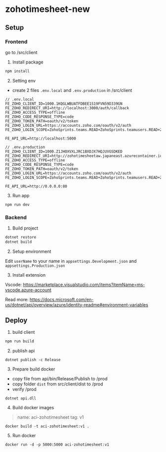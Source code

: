 # zohotimesheet-new

## Setup

### Frontend

go to /src/client

1. Install package

```js
npm install
```

2. Setting env

- create 2 files `.env.local` and `.env.production` in /src/client
```env
// .env.local
FE_ZOHO_CLIENT_ID=1000.1KQGLWBUATFDBEE1S19FVN59D339GN
FE_ZOHO_REDIRECT_URI=http://localhost:3000/auth/callback
FE_ZOHO_ACCESS_TYPE=offline
FE_ZOHO_CODE_RESPONSE_TYPE=code
FE_ZOHO_TOKEN_PATH=oauth/v2/token
FE_ZOHO_LOGIN_URL=https://accounts.zoho.com/oauth/v2/auth
FE_ZOHO_LOGIN_SCOPE=ZohoSprints.teams.READ+ZohoSprints.teamusers.READ+ZohoSprints.projects.READ+ZohoSprints.sprints.READ+aaaserver.profile.READ

FE_API_URL=http://localhost:5000
```

```env
// .env.production
FE_ZOHO_CLIENT_ID=1000.Z1JHOXVXLJRC1BXDJX7HQJUVGSDKED
FE_ZOHO_REDIRECT_URI=http://zohotimesheetaw.japaneast.azurecontainer.io/auth/callback
FE_ZOHO_ACCESS_TYPE=offline
FE_ZOHO_CODE_RESPONSE_TYPE=code
FE_ZOHO_TOKEN_PATH=oauth/v2/token
FE_ZOHO_LOGIN_URL=https://accounts.zoho.com/oauth/v2/auth
FE_ZOHO_LOGIN_SCOPE=ZohoSprints.teams.READ+ZohoSprints.teamusers.READ+ZohoSprints.projects.READ+ZohoSprints.sprints.READ+aaaserver.profile.READ

FE_API_URL=http://0.0.0.0:80
```

3. Run app

```js
npm run dev
```

### Backend

1. Build project

```js
dotnet restore
dotnet build
```

2. Setup environment

Edit `userName` to your name in `appsettings.Development.json` and `appsettings.Production.json`

3. Install extension

Vscode: https://marketplace.visualstudio.com/items?itemName=ms-vscode.azure-account

Read more: https://docs.microsoft.com/en-us/dotnet/api/overview/azure/identity-readme#environment-variables

## Deploy

1. build client

```js
npm run build
```

2. publish api

```
dotnet publish -c Release
```

3. Prepare build docker

- copy file from api/bin/Release/Publish to /prod
- copy folder `dist` from src/client/dist to /prod
- verify /prod
```
dotnet api.dll
```

4. Build docker images 

> name: aci-zohotimesheet
> tag: v1

```
docker build -t aci-zohotimesheet:v1 .
```

5. Run docker

```
docker run -d -p 5000:5000 aci-zohotimesheet:v1
```